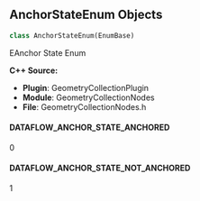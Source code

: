 ## AnchorStateEnum Objects

```python
class AnchorStateEnum(EnumBase)
```

EAnchor State Enum

**C++ Source:**

- **Plugin**: GeometryCollectionPlugin
- **Module**: GeometryCollectionNodes
- **File**: GeometryCollectionNodes.h

<a id="unreal.AnchorStateEnum.DATAFLOW_ANCHOR_STATE_ANCHORED"></a>

#### DATAFLOW_ANCHOR_STATE_ANCHORED

0

<a id="unreal.AnchorStateEnum.DATAFLOW_ANCHOR_STATE_NOT_ANCHORED"></a>

#### DATAFLOW_ANCHOR_STATE_NOT_ANCHORED

1

<a id="unreal.ProximityMethodEnum"></a>